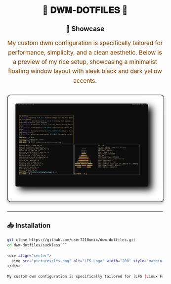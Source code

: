 <div align="center">
  <h1>🌟 <strong>𝐃𝐖𝐌-𝐃𝐎𝐓𝐅𝐈𝐋𝐄𝐒</strong> 🌟</h1>
</div>

<div align="center" style="margin: 30px 0;">
  <h2>🎨 Showcase</h2>
  <p style="font-size: 19px; line-height: 1.6; color: #7c3f00;">
    My custom dwm configuration is specifically tailored for performance, simplicity, and a clean aesthetic.  
    Below is a preview of my rice setup, showcasing a minimalist floating window layout with sleek black and dark yellow accents.
  </p>
  <img src="pictures/lfsnew.png" alt="Rice Setup Preview" width="600" style="display: block; margin: 29px auto; border: 2px solid #555; border-radius: 12px; box-shadow: 0 4px 10px rgba(0, 0, 0, 0.3);">
</div>

---

## 📥 **Installation**

```bash
git clone https://github.com/user7210unix/dwm-dotfiles.git
cd dwm-dotfiles/suckless```

<div align="center">
  <img src="pictures/lfs.png" alt="LFS Logo" width="200" style="margin-bottom: 20px;">
</div>

My custom dwm configuration is specifically tailored for [LFS (Linux From Scratch) 12.2](https://www.linuxfromscratch.org/lfs/view/stable/), prioritizing performance, simplicity, and a clean aesthetic. Below is a preview of my rice setup, showcasing a minimalist floating window layout with sleek black and dark yellow accents, designed to seamlessly integrate with the LFS environment.
